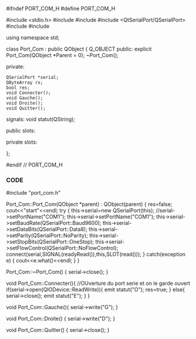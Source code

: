 #ifndef PORT_COM_H
#define PORT_COM_H

#include <stdio.h>
#include <iostream>
#include <QObject>
#include <QtSerialPort/QSerialPort>
#include <QThread>
#include <exception>

using namespace std;

class Port_Com : public QObject
{
     Q_OBJECT
public:
    explicit Port_Com(QObject *Parent = 0);
    ~Port_Com();

private:

    QSerialPort *serial;
    QByteArray rx;
    bool res;
    void Connecter();
    void Gauche();
    void Droite();
    void Quitter();
signals:
  void statut(QString);

public slots:





private slots:

};

#endif // PORT_COM_H

### CODE  ####

#include "port_com.h"

Port_Com::Port_Com(QObject *parent) : QObject(parent)
{
    res=false;
    cout<<"start"<<endl;
    try
    {
    this->serial=new QSerialPort(this);
    //serial->setPortName("COM1");
    this->serial->setPortName("COM1");
    this->serial->setBaudRate(QSerialPort::Baud9600);
    this->serial->setDataBits(QSerialPort::Data8);
    this->serial->setParity(QSerialPort::NoParity);
    this->serial->setStopBits(QSerialPort::OneStop);
    this->serial->setFlowControl(QSerialPort::NoFlowControl);
    connect(serial,SIGNAL(readyRead()),this,SLOT(read()));
    }
    catch(exception e)
    {
        cout<<e.what()<<endl;
    }
}

Port_Com::~Port_Com()
{
    serial->close();
}

void Port_Com::Connecter(){           //OUverture du port serie et on le garde ouvert
    if(serial->open(QIODevice::ReadWrite)){
       emit statut("O");
        res=true;
    }
    else{
        serial->close();
        emit statut("E");
    }
}

void Port_Com::Gauche(){
serial->write("G");
}

void Port_Com::Droite()
{
serial->write("D");
}

void Port_Com::Quitter()
{
serial->close();
}



